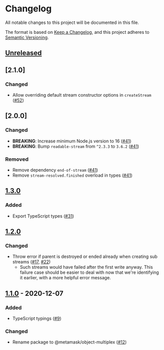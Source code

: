 # Changelog
All notable changes to this project will be documented in this file.

The format is based on [Keep a Changelog](https://keepachangelog.com/en/1.0.0/),
and this project adheres to [Semantic Versioning](https://semver.org/spec/v2.0.0.html).

## [Unreleased]

## [2.1.0]
### Changed
- Allow overriding default stream constructor options in `createStream` ([#52](https://github.com/MetaMask/object-multiplex/pull/52))

## [2.0.0]
### Changed
- **BREAKING**: Increase minimum Node.js version to 16 ([#41](https://github.com/MetaMask/object-multiplex/pull/41))
- **BREAKING**: Bump `readable-stream` from `^2.3.3` to `3.6.2` ([#41](https://github.com/MetaMask/object-multiplex/pull/41))

### Removed
- Remove dependency `end-of-stream` ([#41](https://github.com/MetaMask/object-multiplex/pull/41))
- Remove `stream-resolved.finished` overload in types ([#41](https://github.com/MetaMask/object-multiplex/pull/41))

## [1.3.0]
### Added
- Export TypeScript types ([#31](https://github.com/MetaMask/object-multiplex/pull/31))

## [1.2.0]
### Changed
- Throw error if parent is destroyed or ended already when creating sub streams ([#17](https://github.com/MetaMask/object-multiplex/pull/17), [#22](https://github.com/MetaMask/object-multiplex/pull/22))
  - Such streams would have failed after the first write anyway. This failure case should be easier to deal with now that we're identifying it earlier, with a more helpful error message.

## [1.1.0] - 2020-12-07
### Added
- TypeScript typings ([#9](https://github.com/MetaMask/object-multiplex/pull/9))

### Changed
- Rename package to @metamask/object-multiplex ([#12](https://github.com/MetaMask/object-multiplex/pull/12))

[Unreleased]: https://github.com/MetaMask/object-multiplex/compare/v1.3.0...HEAD
[1.3.0]: https://github.com/MetaMask/object-multiplex/compare/v1.2.0...v1.3.0
[1.2.0]: https://github.com/MetaMask/object-multiplex/compare/v1.1.0...v1.2.0
[1.1.0]: https://github.com/MetaMask/object-multiplex/releases/tag/v1.1.0
